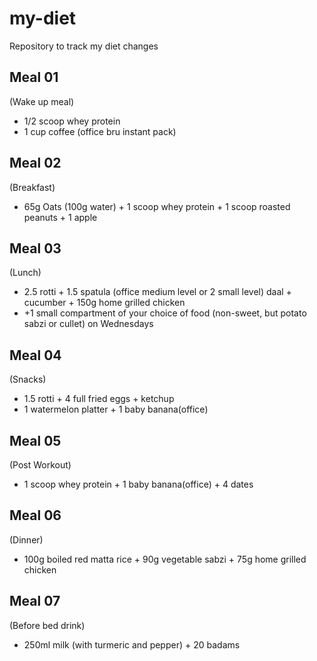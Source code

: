# my-diet
Repository to track my diet changes

Meal 01
--------
(Wake up meal)
- 1/2 scoop whey protein
- 1 cup coffee (office bru instant pack)

Meal 02
--------
(Breakfast)
- 65g Oats (100g water) + 1 scoop whey protein + 1 scoop roasted peanuts + 1 apple

Meal 03
--------
(Lunch)
- 2.5 rotti + 1.5 spatula (office medium level or 2 small level) daal + cucumber + 150g home grilled chicken
- +1 small compartment of your choice of food (non-sweet, but potato sabzi or cullet) on Wednesdays

Meal 04
--------
(Snacks)
- 1.5 rotti + 4 full fried eggs + ketchup
- 1 watermelon platter + 1 baby banana(office)

Meal 05
--------
(Post Workout)
- 1 scoop whey protein + 1 baby banana(office) + 4 dates

Meal 06
--------
(Dinner)
- 100g boiled red matta rice + 90g vegetable sabzi + 75g home grilled chicken

Meal 07
--------
(Before bed drink)
- 250ml milk (with turmeric and pepper) + 20 badams
